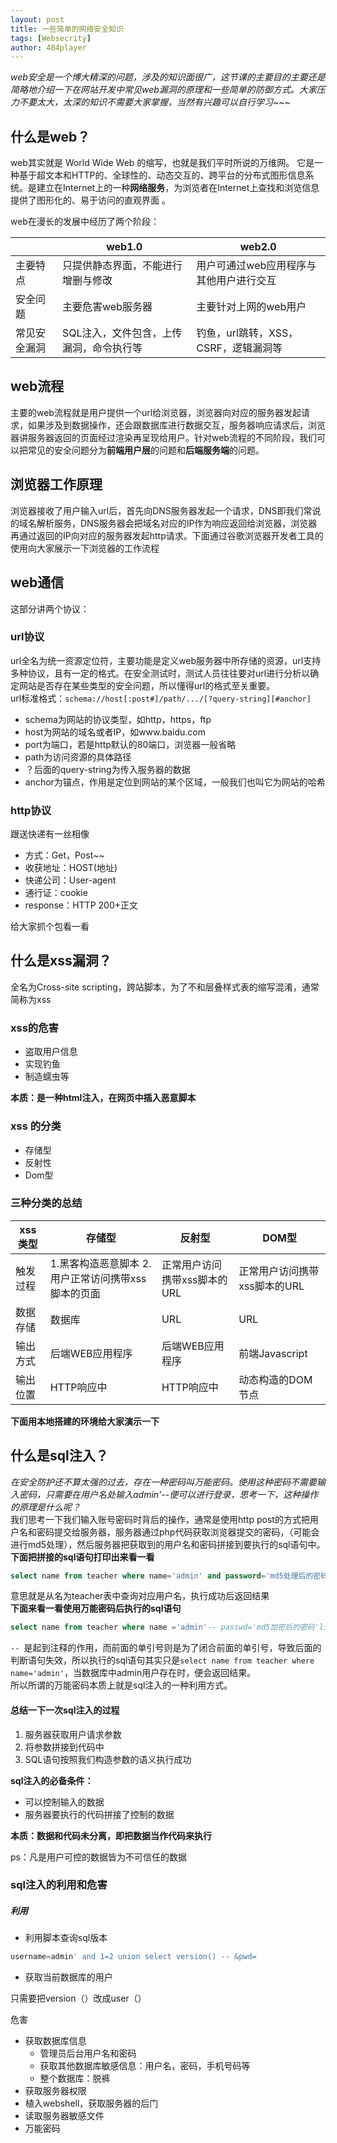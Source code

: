 ```yaml
---
layout: post
title: 一些简单的网络安全知识
tags: [Websecrity]
author: 404player
---
```


*web安全是一个博大精深的问题，涉及的知识面很广，这节课的主要目的主要还是简略地介绍一下在网站开发中常见web漏洞的原理和一些简单的防御方式。大家压力不要太大，太深的知识不需要大家掌握，当然有兴趣可以自行学习~~~*

## 什么是web？

web其实就是 World Wide Web 的缩写，也就是我们平时所说的万维网。 它是一种基于超文本和HTTP的、全球性的、动态交互的、跨平台的分布式图形信息系统。是建立在Internet上的一种**网络服务**，为浏览者在Internet上查找和浏览信息提供了图形化的、易于访问的直观界面 。  

<!--more-->

web在漫长的发展中经历了两个阶段：

|              | web1.0                                  | web2.0                               |
| ----------| --------------------------------------- | --------------------------------------- |
|   主要特点   | 只提供静态界面，不能进行增删与修改      | 用户可通过web应用程序与其他用户进行交互 |
|   安全问题   | 主要危害web服务器                       | 主要针对上网的web用户                   |
| 常见安全漏洞 | SQL注入，文件包含，上传漏洞，命令执行等 | 钓鱼，url跳转，XSS，CSRF，逻辑漏洞等    |

## web流程

主要的web流程就是用户提供一个url给浏览器，浏览器向对应的服务器发起请求，如果涉及到数据操作，还会跟数据库进行数据交互，服务器响应请求后，浏览器讲服务器返回的页面经过渲染再呈现给用户。针对web流程的不同阶段，我们可以把常见的安全问题分为**前端用户层**的问题和**后端服务端**的问题。

## 浏览器工作原理

浏览器接收了用户输入url后，首先向DNS服务器发起一个请求，DNS即我们常说的域名解析服务，DNS服务器会把域名对应的IP作为响应返回给浏览器，浏览器再通过返回的IP向对应的服务器发起http请求。下面通过谷歌浏览器开发者工具的使用向大家展示一下浏览器的工作流程

## web通信

这部分讲两个协议：

### url协议

url全名为统一资源定位符，主要功能是定义web服务器中所存储的资源，url支持多种协议，且有一定的格式。在安全测试时，测试人员往往要对url进行分析以确定网站是否存在某些类型的安全问题，所以懂得url的格式至关重要。  
url标准格式：`schema://host[:post#]/path/.../[?query-string][#anchor]`

- schema为网站的协议类型，如http，https，ftp
- host为网站的域名或者IP，如www.baidu.com
- port为端口，若是http默认的80端口，浏览器一般省略
- path为访问资源的具体路径
- ？后面的query-string为传入服务器的数据
- anchor为锚点，作用是定位到网站的某个区域，一般我们也叫它为网站的哈希

### http协议

跟送快递有一丝相像

- 方式：Get，Post~~
- 收获地址：HOST(地址)
- 快递公司：User-agent
- 通行证：cookie
- response：HTTP 200+正文

给大家抓个包看一看

## 什么是xss漏洞？

全名为Cross-site scripting，跨站脚本，为了不和层叠样式表的缩写混淆，通常简称为xss

### xss的危害

- 盗取用户信息
- 实现钓鱼
- 制造蠕虫等

**本质：是一种html注入，在网页中插入恶意脚本**

### xss 的分类

- 存储型
- 反射性
- Dom型

### 三种分类的总结

| xss类型  | 存储型                                               | 反射型                       | DOM型                        |
| -------- | ---------------------------------------------------- | ---------------------------- | ---------------------------- |
| 触发过程 | 1.黑客构造恶意脚本   2.用户正常访问携带xss脚本的页面 | 正常用户访问携带xss脚本的URL | 正常用户访问携带xss脚本的URL |
| 数据存储 | 数据库                                               | URL                          | URL                          |
| 输出方式 | 后端WEB应用程序                                      | 后端WEB应用程序              | 前端Javascript               |
| 输出位置 | HTTP响应中                                           | HTTP响应中                   | 动态构造的DOM节点            |

**下面用本地搭建的环境给大家演示一下**

## 什么是sql注入？

*在安全防护还不算太强的过去，存在一种密码叫万能密码。使用这种密码不需要输入密码，只需要在用户名处输入admin'--便可以进行登录，思考一下，这种操作的原理是什么呢？*  
我们思考一下我们输入账号密码时背后的操作，通常是使用http post的方式把用户名和密码提交给服务器，服务器通过php代码获取浏览器提交的密码，（可能会进行md5处理），然后服务器把获取到的用户名和密码拼接到要执行的sql语句中。  
**下面把拼接的sql语句打印出来看一看**

```sql 
select name from teacher where name='admin' and password='md5处理后的密码'
```

意思就是从名为teacher表中查询对应用户名，执行成功后返回结果  
**下面来看一看使用万能密码后执行的sql语句**

```sql
select name from teacher where name ='admin'-- passwd='md5加密后的密码'limit 1
```

`-- `是起到注释的作用，而前面的单引号则是为了闭合前面的单引号，导致后面的判断语句失效，所以执行的sql语句其实只是``select name from teacher where name='admin'``，当数据库中admin用户存在时，便会返回结果。  
所以所谓的万能密码本质上就是sql注入的一种利用方式。

#### 总结一下一次sql注入的过程

1. 服务器获取用户请求参数
2. 将参数拼接到代码中
3. SQL语句按照我们构造参数的语义执行成功

**sql注入的必备条件：**

- 可以控制输入的数据
- 服务器要执行的代码拼接了控制的数据

**本质：数据和代码未分离，即把数据当作代码来执行**

ps：凡是用户可控的数据皆为不可信任的数据 

### sql注入的利用和危害

##### 利用

- 利用脚本查询sql版本  

```sql
username=admin' and 1=2 union select version() -- &pwd=
```

- 获取当前数据库的用户  

只需要把version（）改成user（）  

危害  

- 获取数据库信息
  - 管理员后台用户名和密码
  - 获取其他数据库敏感信息：用户名，密码，手机号码等
  - 整个数据库：脱裤
- 获取服务器权限
- 植入webshell，获取服务器的后门
- 读取服务器敏感文件
- 万能密码











